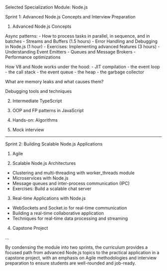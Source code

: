 Selected Specialization Module: Node.js

Sprint 1: Advanced Node.js Concepts and Interview Preparation

1. Advanced Node.js Concepts

  Async patterns:
    - How to process tasks in parallel, in sequence, and in batches
    - Streams and Buffers (1.5 hours)
    - Error Handling and Debugging in Node.js (1 hour)
    - Exercises: Implementing advanced features (3 hours)
    - Understanding Event Emitters
    - Queues and Message Brokers
    - Performance optimizations

  How V8 and Node works under the hood:
    - JIT compilation
    - the event loop
    - the call stack
    - the event queue
    - the heap
    - the garbage collector

  What are memory leaks and what causes them?

  Debugging tools and techniques

2. Intermediate TypeScript

3. OOP and FP patterns in JavaScript

4. Hands-on: Algorithms

5. Mock interview

---

Sprint 2: Building Scalable Node.js Applications

1. Agile

2. Scalable Node.js Architectures

  - Clustering and multi-threading with worker_threads module
  - Microservices with Node.js
  - Message queues and inter-process communication (IPC)
  - Exercises: Build a scalable chat server

3. Real-time Applications with Node.js
  - WebSockets and Socket.io for real-time communication
  - Building a real-time collaborative application
  - Techniques for real-time data processing and streaming

4. Capstone Project

...

By condensing the module into two sprints, the curriculum provides a focused path from advanced Node.js topics to the practical application in a capstone project, with an emphasis on Agile methodologies and interview preparation to ensure students are well-rounded and job-ready.
